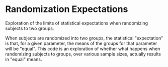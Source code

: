 # Randomization Expectations
Exploration of the limits of statistical expectations when randomizing subjects to two groups.

When subjects are randomized into two groups, the statistical "expectation" is that, for a given parameter, the means of the groups for that parameter will be "equal". This code is an exploration of whether what happens when randomizing subjects to groups, over various sample sizes, actually results in "equal" means.
